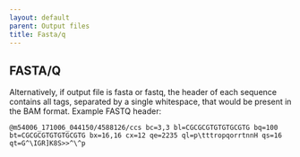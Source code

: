 ```yaml
---
layout: default
parent: Output files
title: Fasta/q
---
```


## FASTA/Q
Alternatively, if output file is fasta or fastq, the header of each sequence
contains all tags, separated by a single whitespace, that would be present in
the BAM format. Example FASTQ header:

    @m54006_171006_044150/4588126/ccs bc=3,3 bl=CGCGCGTGTGTGCGTG bq=100 bt=CGCGCGTGTGTGCGTG bx=16,16 cx=12 qe=2235 ql=p\tttropqorrtnnH qs=16 qt=G^\IGR]K8S>>^\^p
